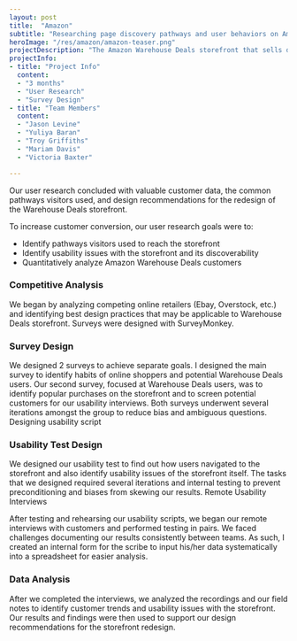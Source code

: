 ```yaml
---
layout: post
title:  "Amazon"
subtitle: "Researching page discovery pathways and user behaviors on Amazon Warehouse Deals"
heroImage: "/res/amazon/amazon-teaser.png"
projectDescription: "The Amazon Warehouse Deals storefront that sells discounted open-box products had not undergone a redesign since its initial release and was buried a few pages within Amazon’s homepage."
projectInfo:
- title: "Project Info"
  content:
  - "3 months"
  - "User Research"
  - "Survey Design"
- title: "Team Members"
  content:
  - "Jason Levine"
  - "Yuliya Baran"
  - "Troy Griffiths"
  - "Mariam Davis"
  - "Victoria Baxter"

---
```


Our user research concluded with valuable customer data, the common pathways visitors used, and design recommendations for the redesign of the Warehouse Deals storefront.

To increase customer conversion, our user research goals were to:

- Identify pathways visitors used to reach the storefront
- Identify usability issues with the storefront and its discoverability
- Quantitatively analyze Amazon Warehouse Deals customers

### Competitive Analysis

We began by analyzing competing online retailers (Ebay, Overstock, etc.) and identifying best design practices that may be applicable to Warehouse Deals storefront.
Surveys were designed with SurveyMonkey.

### Survey Design

We designed 2 surveys to achieve separate goals. I designed the main survey to identify habits of online shoppers and potential Warehouse Deals users. Our second survey, focused at Warehouse Deals users, was to identify popular purchases on the storefront and to screen potential customers for our usability interviews. Both surveys underwent several iterations amongst the group to reduce bias and ambiguous questions.
Designing usability script

### Usability Test Design

We designed our usability test to find out how users navigated to the storefront and also identify usability issues of the storefront itself. The tasks that we designed required several iterations and internal testing to prevent preconditioning and biases from skewing our results.
Remote Usability Interviews

After testing and rehearsing our usability scripts, we began our remote interviews with customers and performed testing in pairs. We faced challenges documenting our results consistently between teams. As such, I created an internal form for the scribe to input his/her data systematically into a spreadsheet for easier analysis.

### Data Analysis

After we completed the interviews, we analyzed the recordings and our field notes to identify customer trends and usability issues with the storefront. Our results and findings were then used to support our design recommendations for the storefront redesign.
